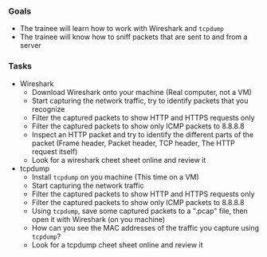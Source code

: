 
### Goals
- The trainee will learn how to work with Wireshark and `tcpdump`
- The trainee will know how to sniff packets that are sent to and from a server

### Tasks
- Wireshark
  - Download Wireshark onto your machine (Real computer, not a VM)
  - Start capturing the network traffic, try to identify packets that you recognize
  - Filter the captured packets to show HTTP and HTTPS requests only
  - Filter the captured packets to show only ICMP packets to 8.8.8.8
  - Inspect an HTTP packet and try to identify the different parts of the packet (Frame header, Packet header, TCP header, The HTTP request itself)
  - Look for a wireshark cheet sheet online and review it
- tcpdump
  - Install `tcpdump` on you machine (This time on a VM)
  - Start capturing the network traffic
  - Filter the captured packets to show HTTP and HTTPS requests only
  - Filter the captured packets to show only ICMP packets to 8.8.8.8  
  - Using `tcpdump`, save some captured packets to a ".pcap" file, then open it with Wireshark (on you machine)
  - How can you see the MAC addresses of the traffic you capture using `tcpdump`?
  - Look for a tcpdump cheet sheet online and review it

